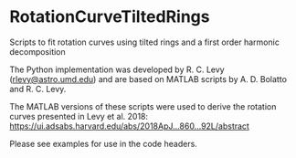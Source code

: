 # RotationCurveTiltedRings
Scripts to fit rotation curves using tilted rings and a first order harmonic decomposition

The Python implementation was developed by R. C. Levy (rlevy@astro.umd.edu) and are based on MATLAB scripts by A. D. Bolatto and R. C. Levy.

The MATLAB versions of these scripts were used to derive the rotation curves presented in Levy et al. 2018: https://ui.adsabs.harvard.edu/abs/2018ApJ...860...92L/abstract

Please see examples for use in the code headers.
